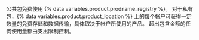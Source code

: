 公共包免费使用 {% data variables.product.prodname_registry %}。 对于私有包，{% data variables.product.product_location %} 上的每个帐户可获得一定数量的免费存储和数据传输，具体取决于帐户所使用的产品。 超出包含金额的任何使用量都由支出限制控制。
